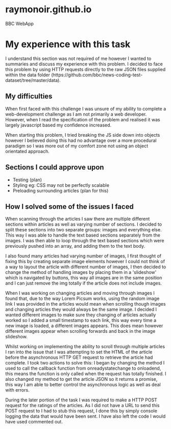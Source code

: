 # raymonoir.github.io
BBC WebApp

<h1> My experience with this task  </h1>
I understand this section was not required of me however I wanted to summaries and discuss my experience with this problem. I decided to face this problem by using HTTP requests directly to the raw JSON files supplied within the data folder (https://github.com/bbc/news-coding-test-dataset/tree/master/data).
 

<h2> My difficulties </h2>
When first faced with this challenge I was unsure of my ability to complete a web-development challenge as I am not primarily a web developer. However, when I read the specification of the problem and realised it was largely javascript based my confidence increased. 

When starting this problem, I tried breaking the JS side down into objects however I believed doing this had no advantage over a more procedural paradigm so I was more out of my comfort zone not using an object orientated approach. 


<h2> Sections I could approve upon</h2> 

- Testing (plan)
- Styling eg: CSS may not be perfectly scalable
- Preloading surrounding articles (plan for this)

<h2>How I solved some of the issues I faced </h2>
When scanning through the articles I saw there are multiple different sections within articles as well as varying number of sections. I decided to split these sections into two separate groups: images and everything else. This way I was able to handle the text based sections separately from the images. I was then able to loop through the text based sections which were previously pushed into an array, and adding them to the text body.

I also found many articles had varying number of images, I first thought of fixing this by creating separate image elements however I could not think of a way to layout the article with different number of images, I then decided to change the method of handling images by placing them in a 'slideshow' which is navigated by buttons, this way all images are in the same position and I can just remove the img totally if the article does not include images.

When I was working on changing articles and moving through images I found that, due to the way Lorem Picsum works, using the random image link I was provided in the articles would mean when scrolling though images and changing articles they would always be the same image. I decided I wanted different images to make sure they changing of articles actually worked so I added a small timestamp to each link, this way every time a new image is loaded, a different images appears. This does mean however different images appear when scrolling forwards and back in the image slideshow.

Whilst working on implementing the ability to scroll through multiple articles I ran into the issue that I was attempting to set the HTML of the article before the asynchronous HTTP GET request to retrieve the article had complete. I took two actions to solve this: I began by changing the method I used to call the callback function from onreadystatechange to onloadend, this means the function is only called when the request has totally finished. I also changed my method to get the article JSON so it returns a promise, this way I am able to better control the asynchronous logic as well as deal with errors.

During the later portion of the task I was required to make a HTTP POST request for the ratings of the articles. As I did not have a URL to send this POST request to I had to stub this request, I done this by simply console logging the data that would have been sent. I have also left the code I would have used commented out. 

<h2> <h2>